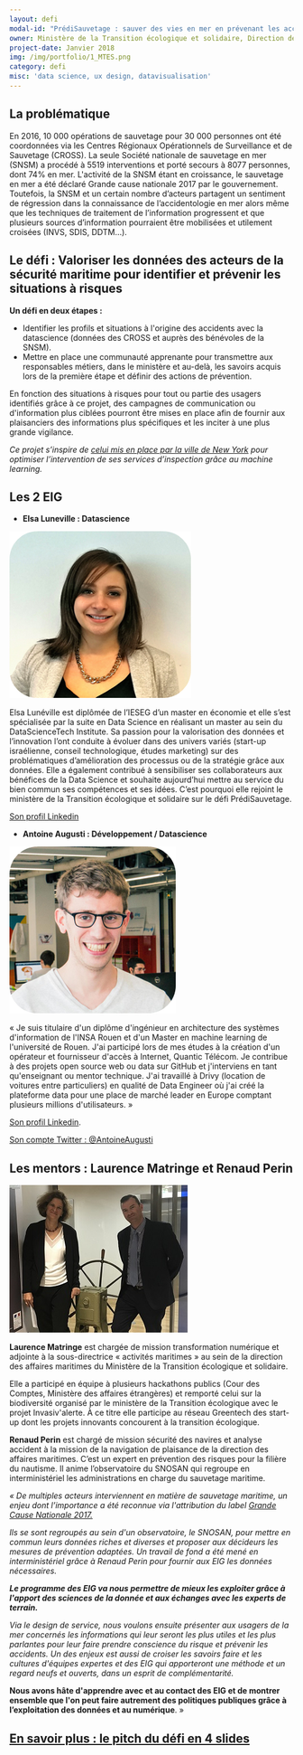 ```yaml
---
layout: defi
modal-id: "PrédiSauvetage : sauver des vies en mer en prévenant les accidents maritimes grâce aux données"
owner: Ministère de la Transition écologique et solidaire, Direction des affaires maritimes
project-date: Janvier 2018
img: /img/portfolio/1_MTES.png
category: defi
misc: 'data science, ux design, datavisualisation'
---
```


## La problématique

En 2016, 10 000 opérations de sauvetage pour 30 000 personnes ont été
coordonnées via les Centres Régionaux Opérationnels de Surveillance et
de Sauvetage (CROSS). La seule Société nationale de sauvetage en mer
(SNSM) a procédé à 5519 interventions et porté secours à 8077
personnes, dont 74% en mer. L'activité de la SNSM étant en croissance,
le sauvetage en mer a été déclaré Grande cause nationale 2017 par le
gouvernement.  Toutefois, la SNSM et un certain nombre d’acteurs
partagent un sentiment de régression dans la connaissance de
l’accidentologie en mer alors même que les techniques de traitement de
l’information progressent et que plusieurs sources d’information
pourraient être mobilisées et utilement croisées (INVS, SDIS, DDTM…).

## Le défi : Valoriser les données des acteurs de la sécurité maritime pour identifier et prévenir les situations à risques

**Un défi en deux étapes :**

* Identifier les profils et situations à l'origine des accidents avec
  la datascience (données des CROSS et auprès des bénévoles de la
  SNSM).
* Mettre en place une communauté apprenante pour transmettre aux
  responsables métiers, dans le ministère et au-delà, les savoirs
  acquis lors de la première étape et définir des actions de
  prévention.

En fonction des situations à risques pour tout ou partie des usagers
identifiés grâce à ce projet, des campagnes de communication ou
d'information plus ciblées pourront être mises en place afin de
fournir aux plaisanciers des informations plus spécifiques et les
inciter à une plus grande vigilance.

*Ce projet s’inspire de [celui mis en place par la ville de New
York](http://nationaluasi.com/dru/2014%20Presentations/FDNY_FireCast_UASI_2014-5-22.pdf)
pour optimiser l’intervention de ses services d’inspection grâce au
machine learning.*

## Les 2 EIG

* **Elsa Luneville : Datascience** 

![Photo d'Elsa Lunéville](/img/portfolio/ElsaLuneville.png)

Elsa Lunéville est diplômée de l’IESEG d’un master en économie et elle
s’est spécialisée par la suite en Data Science en réalisant un master
au sein du DataScienceTech Institute. Sa passion pour la valorisation
des données et l’innovation l’ont conduite à évoluer dans des univers
variés (start-up israélienne, conseil technologique, études marketing)
sur des problématiques d’amélioration des processus ou de la stratégie
grâce aux données. Elle a également contribué à sensibiliser ses
collaborateurs aux bénéfices de la Data Science et souhaite
aujourd’hui mettre au service du bien commun ses compétences et ses
idées. C’est pourquoi elle rejoint le ministère de la Transition
écologique et solidaire sur le défi PrédiSauvetage.

[Son profil Linkedin](https://fr.linkedin.com/in/luneville-elsa-049b9a49)

* **Antoine Augusti : Développement / Datascience** 

![Photo d'Antoine Augusti](/img/portfolio/AntoineAugusti.png)

« Je suis titulaire d'un diplôme d'ingénieur en architecture des
systèmes d'information de l'INSA Rouen et d'un Master en machine
learning de l'université de Rouen. J'ai participé lors de mes études à
la création d'un opérateur et fournisseur d'accès à Internet, Quantic
Télécom. Je contribue à des projets open source web ou data sur GitHub
et j'interviens en tant qu'enseignant ou mentor technique. J'ai
travaillé à Drivy (location de voitures entre particuliers) en qualité
de Data Engineer où j'ai créé la plateforme data pour une place de
marché leader en Europe comptant plusieurs millions d'utilisateurs.  »

[Son profil Linkedin](https://www.linkedin.com/in/antoineaugusti/). 

[Son compte Twitter : @AntoineAugusti](https://www.twitter.com/antoineaugusti)

## Les mentors : Laurence Matringe et Renaud Perin

![Photo des mentors](/img/portfolio/1_datasauvetage2.JPG)

**Laurence Matringe** est chargée de mission transformation numérique
et adjointe à la sous-directrice « activités maritimes » au sein de la
direction des affaires maritimes du Ministère de la Transition
écologique et solidaire.

Elle a participé en équipe à plusieurs hackathons publics (Cour des
Comptes, Ministère des affaires étrangères) et remporté celui sur la
biodiversité organisé par le ministère de la Transition écologique
avec le projet Invasiv'alerte. À ce titre elle participe au réseau
Greentech des start-up dont les projets innovants concourent à la
transition écologique.

**Renaud Perin** est chargé de mission sécurité des navires et analyse
accident à la mission de la navigation de plaisance de la direction
des affaires maritimes. C’est un expert en prévention des risques pour
la filière du nautisme. Il anime l’observatoire du SNOSAN qui regroupe
en interministériel les administrations en charge du sauvetage
maritime.

*« De multiples acteurs interviennent en matière de sauvetage
maritime, un enjeu dont l’importance a été reconnue via l'attribution
du label [Grande Cause Nationale
2017.](http://www.gouvernement.fr/label-grande-cause-nationale-2017-deux-associations-de-sauvetage-en-mer-designees)*

*Ils se sont regroupés au sein d'un observatoire, le SNOSAN, pour
mettre en commun leurs données riches et diverses et proposer aux
décideurs les mesures de prévention adaptées. Un travail de fond a été
mené en interministériel grâce à Renaud Perin pour fournir aux EIG les
données nécessaires.*

***Le programme des EIG va nous permettre de mieux les exploiter grâce
à l'apport des sciences de la donnée et aux échanges avec les experts
de terrain.***

*Via le design de service, nous voulons ensuite présenter aux usagers
de la mer concernés les informations qui leur seront les plus utiles
et les plus parlantes pour leur faire prendre conscience du risque et
prévenir les accidents. Un des enjeux est aussi de croiser les savoirs
faire et les cultures d'équipes expertes et des EIG qui apporteront
une méthode et un regard neufs et ouverts, dans un esprit de
complémentarité.*

**Nous avons hâte d'apprendre avec et au contact des EIG et de montrer
ensemble que l'on peut faire autrement des politiques publiques grâce
à l’exploitation des données et au numérique**. »

## [En savoir plus : le pitch du défi en 4 slides](https://www.slideshare.net/Etalab/eig-promo-2-prsentation-du-dfi-prdisauvetage-80976654)
